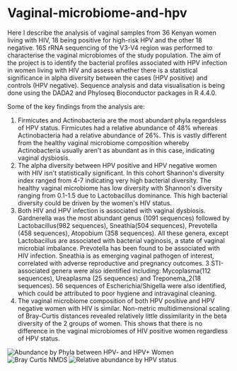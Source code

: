 # Vaginal-microbiome-and-hpv
Here I describe the analysis of vaginal samples from 36 Kenyan women living with HIV, 18 being positive for high-risk HPV and the other 18 negative. 16S rRNA sequencing of the V3-V4 region was performed to characterise the vaginal microbiomes of the study population. The aim of the project is to identify the bacterial profiles associated with HPV infection in women living with HIV and assess whether there is a statistical significance in alpha diversity between the cases (HPV positive) and controls (HPV negative). Sequence analysis and data visualisation is being done using the DADA2 and Phyloseq Bioconductor packages in R 4.4.0.

Some of the key findings from the analysis are: 
1. Firmicutes and Actinobacteria are the most abundant phyla regardsless of HPV status. Firmicutes had a relative abundance of 48% whereas Actinobacteria had a relative abundance of 26%. This is vastly different from the healthy vaginal microbiome composition whereby Actinobacteria usually aren't as abundant as in this case, indicating vaginal dysbiosis.
2. The alpha diversity between HPV positive and HPV negative women with HIV isn't statistically significant. In this cohort Shannon's diversity index ranged from 4-7 indicating very high bacterial diversity. The healthy vaginal microbiome has low diversity with Shannon's diversity ranging from 0.1-1.5 due to Lactobacillus dominance. This high bacterial diversity could be driven by the women's HIV status.
3. Both HIV and HPV infection is associated with vaginal dysbiosis. Gardnerella was the most abundant genus (1091 sequences) followed by Lactobacillus(982 sequences), Sneathia(504 sequences), Prevotella (458 sequences), Atopobium (358 sequences). All these genera, except Lactobacillus are associated with bacterial vaginosis, a state of vaginal microbial imbalance. Prevotella has been found to be associated with HIV infection. Sneathia is as emerging vaginal pathogen of interest, correlated with adverse reproductive and pregnancy outcomes. 3 STI-associated genera were also identified including: Mycoplasma(112 sequences), Ureaplasma (25 sequences) and Treponema_2(18 sequences). 56 sequences of Escherichia/Shigella were also identified, which could be attributed to poor hygiene and intravaginal cleaning.
4. The vaginal microbiome composition of both HPV positive and HPV negative women with HIV is similar. Non-metric multidimensional scaling of Bray-Curtis distances revealed relatively little dissimilarity in the beta diversity of the 2 groups of women. This shows that there is no difference in the vaginal microbiomes of HIV positive women regardless of HPV status.

 ![Abundance by Phyla between HPV- and HPV+ Women](https://github.com/SophMN/Vaginal-microbiome-and-hpv/assets/145765029/90e9593d-2959-487a-a257-cb67bb09caae)
![Bray Curtis NMDS](https://github.com/SophMN/Vaginal-microbiome-and-hpv/assets/145765029/56fdc5a3-859c-4e68-a499-e3fe1d56db51)
![Relative abundance by HPV status](https://github.com/SophMN/Vaginal-microbiome-and-hpv/assets/145765029/2ac2fa37-41f3-4c53-8208-3f3366c532c0)



